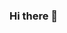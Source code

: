 ### Hi there 👋

<!--
**voloshynajelena/voloshynajelena** is a ✨ _special_ ✨ repository because its `README.md` (this file) appears on your GitHub profile.


* From Ukraine
* Living in Canada
* Frontend developer

📫 How to reach me: [email (voloshynajelena@gmail.com)](mailto:voloshynajelena@gmail.com)

<br/>

### 🔧 Technologies & Tools

![](https://img.shields.io/badge/Code-JavaScript-informational?style=flat-square&logo=javascript&logoColor=white&color=2bbc8a)
![](https://img.shields.io/badge/Code-Angular-informational?style=flat-square&logo=angular&logoColor=white&color=2bbc8a)
![](https://img.shields.io/badge/Code-TypeScript-informational?style=flat-square&logo=typescript&logoColor=white&color=2bbc8a)
![](https://img.shields.io/badge/Code-CSS%7Ccss_In_JS%7CPostCSS-informational?style=flat-square&logo=css3&logoColor=white&color=2bbc8a)
![](https://img.shields.io/badge/Tools-Docker-informational?style=flat&logo=Docker&logoColor=white&color=2bbc8a)
![](https://img.shields.io/badge/Tools-Git-informational?style=flat&logo=Git&logoColor=white&color=2bbc8a)
![](https://img.shields.io/badge/Shell-Bash-informational?style=flat-square&logo=gnu-bash&logoColor=white&color=2bbc8a)
![](https://img.shields.io/badge/OS-macOS-informational?style=flat-square&logo=apple&logoColor=white&color=2bbc8a)


<br/>

<p align="left"> <img src="https://komarev.com/ghpvc/?username=voloshynajelena&label=Profile%20views&color=0e75b6&style=flat" alt="voloshynajelena" /> </p>

### 📈 My GitHub Stats
  
![My github stats](https://github-readme-stats.vercel.app/api?username=voloshynajelena&show_icons=true&count_private=true&hide=stars)




### Most used language

<img align="left" src="https://github-readme-stats.vercel.app/api/top-langs?username=voloshynajelena&show_icons=true&locale=en&layout=compact" alt="voloshynajelena" />

<br/>


